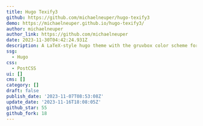 ```yaml
---
title: Hugo Texify3
github: https://github.com/michaelneuper/hugo-texify3
demo: https://michaelneuper.github.io/hugo-texify3/
author: michaelneuper
author_link: https://github.com/michaelneuper
date: 2023-11-30T04:42:24.931Z
description: A LaTeX-style hugo theme with the gruvbox color scheme for personal blogging
ssg:
  - Hugo
css:
  - PostCSS
ui: []
cms: []
category: []
draft: false
publish_date: '2023-11-07T08:53:08Z'
update_date: '2023-11-16T18:08:05Z'
github_star: 55
github_fork: 18
---
```

